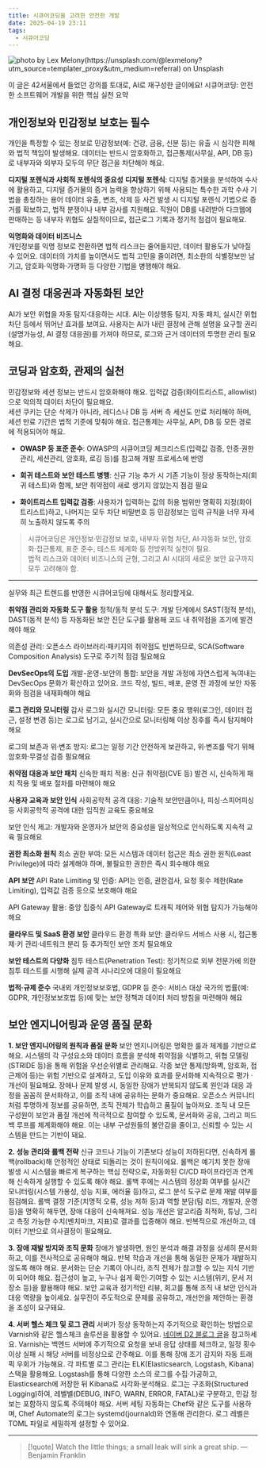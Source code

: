 ```yaml
---
title: 시큐어코딩을 고려한 안전한 개발
date: 2025-04-19 23:11
tags:
  - 시큐어코딩
---
```


![photo by Lex Melony(https://unsplash.com/@lexmelony?utm_source=templater_proxy&utm_medium=referral) on Unsplash](https://images.unsplash.com/photo-1629970815849-402b18449245?crop=entropy&cs=srgb&fm=jpg&ixid=M3w2NDU1OTF8MHwxfHJhbmRvbXx8fHx8fHx8fDE3NDUwNzE4Nzl8&ixlib=rb-4.0.3&q=85&w=800&h=460)

이 글은 42서울에서 들었던 강의를 토대로, AI로 재구성한 글이에요!
시큐어코딩: 안전한 소프트웨어 개발을 위한 핵심 실천 요약
## 개인정보와 민감정보 보호는 필수
개인을 특정할 수 있는 정보로 민감정보(예: 건강, 금융, 신분 등)는 유출 시 심각한 피해와 법적 책임이 발생해요.
데이터는 반드시 암호화하고, 접근통제(사무실, API, DB 등)로 내부자와 외부자 모두의 무단 접근을 차단해야 해요.

**디지털 포렌식과 사회적 포렌식의 중요성**
**디지털 포렌식**: 디지털 증거물을 분석하여 수사에 활용하고, 디지털 증거물의 증거 능력을 향상하기 위해 사용되는 특수한 과학 수사 기법을 총칭하는 용어
데이터 유출, 변조, 삭제 등 사건 발생 시 디지털 포렌식 기법으로 증거를 확보하고, 법적 분쟁이나 내부 감사를 지원해요. 직원이 DB를 내려받아 다크웹에 판매하는 등 내부자 위협도 실질적이므로, 접근로그 기록과 정기적 점검이 필요해요.

**익명화와 데이터 비즈니스**  
개인정보를 익명 정보로 전환하면 법적 리스크는 줄어들지만, 데이터 활용도가 낮아질 수 있어요.
데이터의 가치를 높이면서도 법적 고민을 줄이려면, 최소한의 식별정보만 남기고, 암호화·익명화·가명화 등 다양한 기법을 병행해야 해요.

## AI 결정 대응권과 자동화된 보안  
AI가 보안 위협을 자동 탐지·대응하는 시대. AI는 이상행동 탐지, 자동 패치, 실시간 위협 차단 등에서 뛰어난 효과를 보여요.
사용자는 AI가 내린 결정에 관해 설명을 요구할 권리(설명가능성, AI 결정 대응권)를 가져야 하므로, 로그와 근거 데이터의 투명한 관리 필요해요.

## 코딩과 암호화, 관제의 실천  
민감정보와 세션 정보는 반드시 암호화해야 해요.
입력값 검증(화이트리스트, allowlist)으로 악의적 데이터 차단이 필요해요.  
세션 쿠키는 단순 삭제가 아니라, 레디스나 DB 등 서버 측 세션도 만료 처리해야 하며, 세션 만료 기간은 법적 기준에 맞춰야 해요. 접근통제는 사무실, API, DB 등 모든 경로에 적용되어야 해요.

- **OWASP 등 표준 준수**:
  OWASP의 시큐어코딩 체크리스트(입력값 검증, 인증·권한관리, 세션관리, 암호화, 로깅 등)를 참고해 개발 프로세스에 반영

- **회귀 테스트와 보안 테스트 병행**:
  신규 기능 추가 시 기존 기능이 정상 동작하는지(회귀 테스트)와 함께, 보안 취약점이 새로 생기지 않았는지 점검 필요

- **화이트리스트 입력값 검증**:
  사용자가 입력하는 값의 허용 범위만 명확히 지정(화이트리스트)하고, 나머지는 모두 차단
  비밀번호 등 민감정보는 입력 규칙을 너무 자세히 노출하지 않도록 주의

> 시큐어코딩은 개인정보·민감정보 보호, 내부자 위협 차단, AI·자동화 보안, 암호화·접근통제, 표준 준수, 테스트 체계화 등 전방위적 실천이 필요.  
> 법적 리스크와 데이터 비즈니스의 균형, 그리고 AI 시대의 새로운 보안 요구까지 모두 고려해야 함.

---

실무와 최근 트렌드를 반영한 시큐어코딩에 대해서도 정리할게요.

**취약점 관리와 자동화 도구 활용**
정적/동적 분석 도구: 개발 단계에서 SAST(정적 분석), DAST(동적 분석) 등 자동화된 보안 진단 도구를 활용해 코드 내 취약점을 조기에 발견해야 해요

의존성 관리: 오픈소스 라이브러리·패키지의 취약점도 빈번하므로, SCA(Software Composition Analysis) 도구로 주기적 점검 필요해요

**DevSecOps의 도입**
개발-운영-보안의 통합: 보안을 개발 과정에 자연스럽게 녹여내는 DevSecOps 문화가 확산하고 있어요. 코드 작성, 빌드, 배포, 운영 전 과정에 보안 자동화와 점검을 내재화해야 해요

 **로그 관리와 모니터링**
감사 로그와 실시간 모니터링: 모든 중요 행위(로그인, 데이터 접근, 설정 변경 등)는 로그로 남기고, 실시간으로 모니터링해 이상 징후를 즉시 탐지해야 해요

로그의 보존과 위·변조 방지: 로그는 일정 기간 안전하게 보관하고, 위·변조를 막기 위해 암호화·무결성 검증 필요해요

**취약점 대응과 보안 패치**
신속한 패치 적용: 신규 취약점(CVE 등) 발견 시, 신속하게 패치 적용 및 배포 절차를 마련해야 해요

**사용자 교육과 보안 인식**
사회공학적 공격 대응: 기술적 보안만큼이나, 피싱·스피어피싱 등 사회공학적 공격에 대한 임직원 교육도 중요해요

보안 인식 제고: 개발자와 운영자가 보안의 중요성을 일상적으로 인식하도록 지속적 교육 필요해요

**권한 최소화 원칙**
최소 권한 부여: 모든 시스템과 데이터 접근은 최소 권한 원칙(Least Privilege)에 따라 설계해야 하며, 불필요한 권한은 즉시 회수해야 해요

**API 보안**
API Rate Limiting 및 인증: API는 인증, 권한검사, 요청 횟수 제한(Rate Limiting), 입력값 검증 등으로 보호해야 해요

API Gateway 활용: 중앙 집중식 API Gateway로 트래픽 제어와 위협 탐지가 가능해야 해요

**클라우드 및 SaaS 환경 보안**
클라우드 환경 특화 보안: 클라우드 서비스 사용 시, 접근통제·키 관리·네트워크 분리 등 추가적인 보안 조치 필요해요

**보안 테스트의 다양화**
침투 테스트(Penetration Test): 정기적으로 외부 전문가에 의한 침투 테스트를 시행해 실제 공격 시나리오에 대응이 필요해요

**법적·규제 준수**
국내외 개인정보보호법, GDPR 등 준수: 서비스 대상 국가의 법률(예: GDPR, 개인정보보호법 등)에 맞는 보안 정책과 데이터 처리 방침을 마련해야 해요
## 보안 엔지니어링과 운영 품질 문화

**1. 보안 엔지니어링의 원칙과 품질 문화**
보안 엔지니어링은 명확한 룰과 체계를 기반으로 해요.
시스템의 각 구성요소와 데이터 흐름을 분석해 취약점을 식별하고, 위협 모델링(STRIDE 등)을 통해 위험을 우선순위별로 관리해요.
각종 보안 통제(방화벽, 암호화, 접근제어 등)는 위험 기반으로 설계하고, 도입 이유와 효과를 문서화해 지속적으로 평가 · 개선이 필요해요.
장애나 문제 발생 시, 동일한 장애가 반복되지 않도록 원인과 대응 과정을 꼼꼼히 문서화하고, 이를 조직 내에 공유하는 문화가 중요해요.
오픈소스 커뮤니티처럼 투명하게 정보를 공유하면, 조직 전체가 학습하고 품질이 높아져요.
조직 내 모든 구성원이 보안과 품질 개선에 적극적으로 참여할 수 있도록, 문서화와 공유, 그리고 피드백 루프를 체계화해야 해요. 이는 내부 구성원들의 불안감을 줄이고, 신뢰할 수 있는 시스템을 만드는 기반이 돼요.

**2. 성능 관리와 롤백 전략**
신규 코드나 기능이 기존보다 성능이 저하된다면, 신속하게 롤백(rollback)해 안정적인 상태로 되돌리는 것이 원칙이에요.
롤백은 예기치 못한 장애 발생 시 시스템을 빠르게 복구하는 핵심 전략으로, 자동화된 CI/CD 파이프라인과 연계해 신속하게 실행할 수 있도록 해야 해요.
롤백 후에는 시스템의 정상화 여부를 실시간 모니터링(시스템 가용성, 성능 지표, 에러율 등)하고, 로그 분석 도구로 문제 재발 여부를 점검해요.
롤백 결정 기준(치명적 오류, 성능 저하 등)과 역할 분담(팀 리드, 개발자, 운영 등)을 명확히 해두면, 장애 대응이 신속해져요.
성능 개선은 알고리즘 최적화, 튜닝, 그리고 측정 가능한 수치(벤치마크, 지표)로 결과를 입증해야 해요. 반복적으로 개선하고, 데이터 기반으로 의사결정이 필요해요.

**3. 장애 재발 방지와 조직 문화**
장애가 발생하면, 원인 분석과 해결 과정을 상세히 문서화하고, 이를 전사적으로 공유해야 해요.
반복 학습과 개선을 통해 동일한 문제가 재발하지 않도록 해야 해요.
문서화는 단순 기록이 아니라, 조직 전체가 참고할 수 있는 지식 기반이 되어야 해요.
접근성이 높고, 누구나 쉽게 확인·기여할 수 있는 시스템(위키, 문서 저장소 등)을 활용해야 해요.
보안 교육과 정기적인 리뷰, 회고를 통해 조직 내 보안 인식과 대응 역량을 높이세요.
실무진이 주도적으로 문제를 공유하고, 개선안을 제안하는 환경을 조성이 요구돼요.

**4. 서버 헬스 체크 및 로그 관리**
서버가 정상 동작하는지 주기적으로 확인하는 방법으로 Varnish와 같은 헬스체크 솔루션을 활용할 수 있어요.
[네이버 D2 블로그 글](https://d2.naver.com/helloworld/352076)을 참고하세요.
Varnish는 백엔드 서버에 주기적으로 요청을 보내 응답 상태를 체크하고, 일정 횟수 이상 실패 시 해당 서버를 비정상으로 간주해요. 이를 통해 장애 조기 감지와 자동 트래픽 우회가 가능해요.
각 파트별 로그 관리는 ELK(Elasticsearch, Logstash, Kibana) 스택을 활용해요.
Logstash를 통해 다양한 소스의 로그를 수집·가공하고, Elasticsearch에 저장한 뒤 Kibana로 시각화·분석해요.
로그는 구조화(Structured Logging)하여, 레벨별(DEBUG, INFO, WARN, ERROR, FATAL)로 구분하고, 민감 정보는 포함하지 않도록 주의해야 해요.
서버 세팅 자동화는 Chef와 같은 도구를 사용하며, Chef Automate의 로그는 systemd(journald)와 연동해 관리한다. 로그 레벨은 TOML 파일로 세밀하게 설정할 수 있어요.

---

> [!quote] Watch the little things; a small leak will sink a great ship.
> — Benjamin Franklin